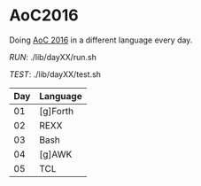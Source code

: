 # AoC2016

Doing [AoC 2016](https://adventofcode.com/2016) in a different language every day.

*RUN*: ./lib/dayXX/run.sh

*TEST*: ./lib/dayXX/test.sh

| Day | Language     |
| --- | ------------ |
|  01 | [g]Forth     |
|  02 | REXX         |
|  03 | Bash         |
|  04 | [g]AWK       |
|  05 | TCL          |

